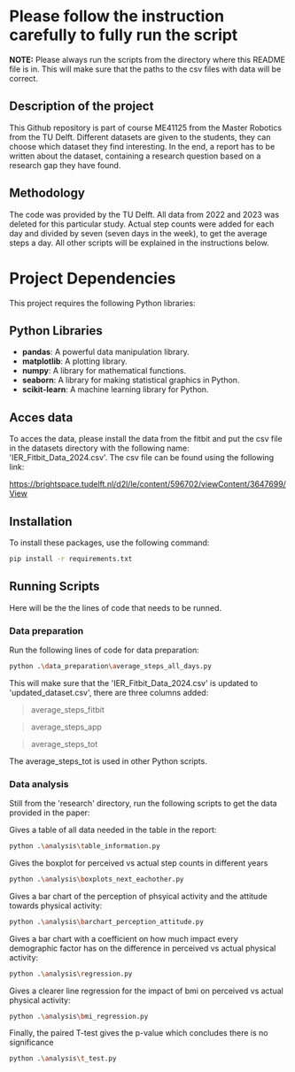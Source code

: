 # Please follow the instruction carefully to fully run the script

**NOTE:** Please always run the scripts from the directory where this README file is in. This will make sure that the paths to the csv files with data will be correct.

## Description of the project
This Github repository is part of course ME41125 from the Master Robotics from the TU Delft. Different datasets are given to the students, they can choose which dataset they find interesting. In the end, a report has to be written about the dataset, containing a research question based on a research gap they have found.

## Methodology
The code was provided by the TU Delft. All data from 2022 and 2023 was deleted for this particular study. Actual step counts were added for each day and divided by seven (seven days in the week), to get the average steps a day. All other scripts will be explained in the instructions below.

# Project Dependencies

This project requires the following Python libraries:

## Python Libraries

- **pandas**: A powerful data manipulation library.
- **matplotlib**: A plotting library.
- **numpy**: A library for mathematical functions.
- **seaborn**: A library for making statistical graphics in Python.
- **scikit-learn**: A machine learning library for Python.

## Acces data

To acces the data, please install the data from the fitbit and put the csv file in the datasets directory with the following name:
'IER_Fitbit_Data_2024.csv'. The csv file can be found using the following link:

https://brightspace.tudelft.nl/d2l/le/content/596702/viewContent/3647699/View 

## Installation

To install these packages, use the following command:

```bash
pip install -r requirements.txt
```

## Running Scripts

Here will be the the lines of code that needs to be runned.

### Data preparation

Run the following lines of code for data preparation:

```bash
python .\data_preparation\average_steps_all_days.py
```
This will make sure that the 'IER_Fitbit_Data_2024.csv' is updated to 'updated_dataset.csv', there are three columns added: 
> average_steps_fitbit

> average_steps_app

> average_steps_tot

The average_steps_tot is used in other Python scripts.

### Data analysis

Still from the 'research' directory, run the following scripts to get the data provided in the paper:


Gives a table of all data needed in the table in the report:
```bash
python .\analysis\table_information.py
```


Gives the boxplot for perceived vs actual step counts in different years
```bash
python .\analysis\boxplots_next_eachother.py
```


Gives a bar chart of the perception of phsyical activity and the attitude towards physical activity:
```bash
python .\analysis\barchart_perception_attitude.py
```


Gives a bar chart with a coefficient on how much impact every demographic factor has on the difference in perceived vs actual physical activity:
```bash
python .\analysis\regression.py
```


Gives a clearer line regression for the impact of bmi on perceived vs actual physical activity:
```bash
python .\analysis\bmi_regression.py
```

Finally, the paired T-test gives the p-value which concludes there is no significance
```bash
python .\analysis\t_test.py
```
